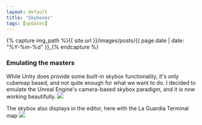```yaml
---
layout: default
title: "Skyboxes"
tags: [updates]
---
```

{% capture img_path %}{{ site.url }}/images/posts/{{ page.date | date: "%Y-%m-%d" }}_{% endcapture %}

### Emulating the masters
While Unity does provide some built-in skybox functionality, it's only cubemap based, and not quite enough for what we want to do. I decided to emulate the Unreal Engine's camera-based skybox paradigm, and it is now working beautifully.
<a href="{{ img_path }}skybox.jpg"><img src="{{ img_path }}skybox.jpg" /></a>

The skybox also displays in the editor, here with the La Guardia Terminal map
<a href="{{ img_path }}editor.jpg"><img src="{{ img_path }}editor.jpg" /></a>
